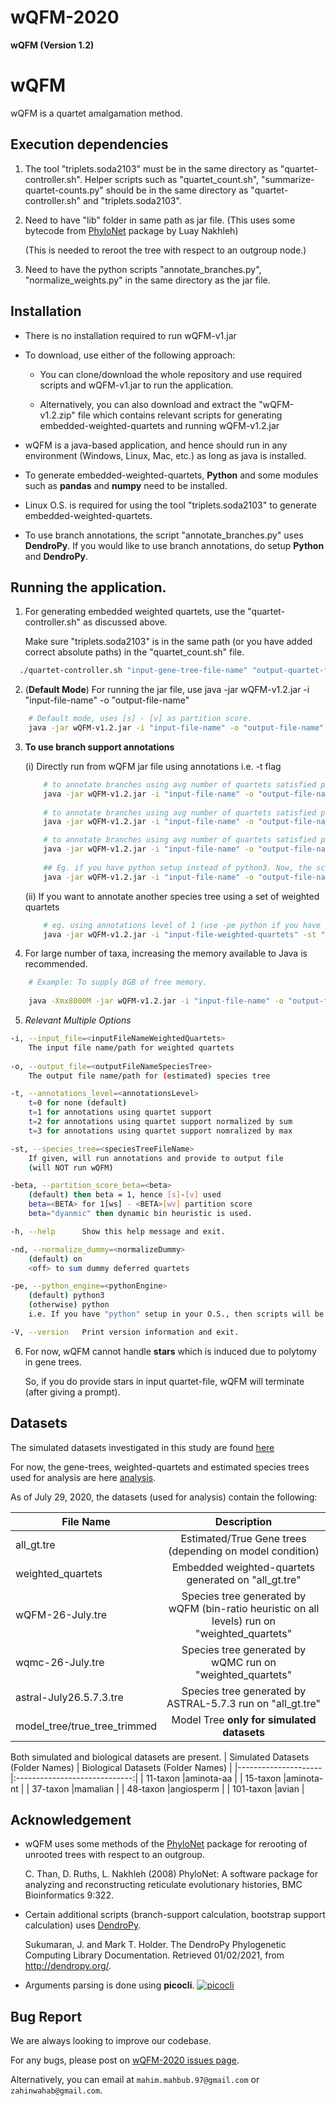 # wQFM-2020
**wQFM (Version 1.2)**


<!-- Headings -->
# wQFM
<!-- Strong -->
wQFM is a quartet amalgamation method. <!--for estimating species trees.--> 
<!--It takes a set of estimated gene trees as input and generates a set of weighted quartets and combines these weighted quartet trees into a tree on the full set of taxa using a heuristic aimed at finding a species tree of minimum distance to the set of weighted quartet trees.
-->

<!--
## Background
Species tree estimation from genes sampled from throughout the whole genome is complicated due to the gene tree-species tree discordance. Incomplete Lineage Sorting (ILS) is one of the most frequent causes for this discordance.
Quartet-based summary methods for estimating species trees from a collection of
gene trees are becoming popular due to their high accuracy and statistical guarantee
under ILS.
We present wQFM, a highly accurate method for species tree estimation
from a collection of gene trees by extending the quartet FM (QFM) algorithm to
handle weighted quartets. wQFM was assessed on a collection of simulated and real
biological dataset including the avian phylogeneomic dataset which is one of the
largest phylongenomic dataset to date. We compared wQFM to wQMC, which is
the best alternate method for weighted quartet amalgamation, and with ASTRAL
which is considered to be the most accurate and widely used species tree estimation
method. Our results suggest that wQFM matches or improves upon the accuracies
of wQMC and ASTRAL.
-->

## Execution dependencies
<!-- OL -->
1. The tool "triplets.soda2103" must be in the same directory as "quartet-controller.sh". Helper scripts such as "quartet_count.sh", "summarize-quartet-counts.py" should be in the same directory as "quartet-controller.sh" and "triplets.soda2103".

2. Need to have "lib" folder in same path as jar file. (This uses some bytecode from [PhyloNet](https://bioinfocs.rice.edu/phylonet) package by Luay Nakhleh)
    <!--(Check [ASTRAL's github repo](https://github.com/smirarab/ASTRAL) for more details on lib [uses PhyloNet package])-->
    (This is needed to reroot the tree with respect to an outgroup node.)
    
3. Need to have the python scripts "annotate_branches.py", "normalize_weights.py" in the same directory as the jar file.


## Installation
<!-- UL -->
* There is no installation required to run wQFM-v1.jar

* To download, use either of the following approach:

    * You can clone/download the whole repository and use required scripts and wQFM-v1.jar to run the application.

    * Alternatively, you can also download and extract the "wQFM-v1.2.zip" file which contains relevant scripts for generating embedded-weighted-quartets and running wQFM-v1.2.jar

* wQFM is a java-based application, and hence should run in any environment (Windows, Linux, Mac, etc.) as long as java is installed.

* To generate embedded-weighted-quartets, **Python** and some modules such as **pandas** and **numpy** need to be installed.

* Linux O.S. is required for using the tool "triplets.soda2103" to generate embedded-weighted-quartets.

* To use branch annotations, the script "annotate_branches.py" uses **DendroPy**. If you would like to use branch annotations, do setup **Python** and **DendroPy**.

## Running the application.
<!-- OL -->
1.  For generating embedded weighted quartets, use the "quartet-controller.sh" as discussed above.
    
    Make sure "triplets.soda2103" is in the same path (or you have added correct absolute paths) in the "quartet_count.sh" file.

<!-- Code Blocks -->
```bash
  ./quartet-controller.sh "input-gene-tree-file-name" "output-quartet-file-name"
``` 

2. (**Default Mode**) For running the jar file, use java -jar wQFM-v1.2.jar -i "input-file-name" -o "output-file-name"

<!-- Code Blocks -->
  ```bash
      # Default mode, uses [s] - [v] as partition score.
      java -jar wQFM-v1.2.jar -i "input-file-name" -o "output-file-name"
  ```

3. **To use branch support annotations**

    (i) Directly run from wQFM jar file using annotations i.e. -t flag 
    ```bash
        # to annotate branches using avg number of quartets satisfied per branch
        java -jar wQFM-v1.2.jar -i "input-file-name" -o "output-file-name" -t 1 
      
        # to annotate branches using avg number of quartets satisfied per branch (weights will be normalized by sum)
        java -jar wQFM-v1.2.jar -i "input-file-name" -o "output-file-name" -t 2 

        # to annotate branches using avg number of quartets satisfied per branch (weights will be normalized by max)
        java -jar wQFM-v1.2.jar -i "input-file-name" -o "output-file-name" -t 3
        
        ## Eg. if you have python setup instead of python3. Now, the scripts will be called using "python ..."
        java -jar wQFM-v1.2.jar -i "input-file-name" -o "output-file-name" -t 1 -pe python
    ```
    
    (ii) If you want to annotate another species tree using a set of weighted quartets
    ```bash
        # eg. using annotations level of 1 (use -pe python if you have python setup instead of python3)
        java -jar wQFM-v1.2.jar -i "input-file-weighted-quartets" -st "species-tree-without-annotations" -o "species-tree-with-annotations" -t 1
    ```

4. For large number of taxa, increasing the memory available to Java is recommended. 
```bash
    # Example: To supply 8GB of free memory.
    
    java -Xmx8000M -jar wQFM-v1.2.jar -i "input-file-name" -o "output-file-name" 
```

5. *Relevant Multiple Options*

```bash
-i, --input_file=<inputFileNameWeightedQuartets>
	The input file name/path for weighted quartets
	
-o, --output_file=<outputFileNameSpeciesTree>
	The output file name/path for (estimated) species tree

-t, --annotations_level=<annotationsLevel>
	t=0 for none (default)
	t=1 for annotations using quartet support
	t=2 for annotations using quartet support normalized by sum
	t=3 for annotations using quartet support nomralized by max

-st, --species_tree=<speciesTreeFileName>
	If given, will run annotations and provide to output file
	(will NOT run wQFM)

-beta, --partition_score_beta=<beta>
	(default) then beta = 1, hence [s]-[v] used
	beta=<BETA> for 1[ws] - <BETA>[wv] partition score
	beta="dyanmic" then dynamic bin heuristic is used.

-h, --help      Show this help message and exit.

-nd, --normalize_dummy=<normalizeDummy>
	(default) on
	<off> to sum dummy deferred quartets

-pe, --python_engine=<pythonEngine>
	(default) python3
	(otherwise) python
	i.e. If you have "python" setup in your O.S., then scripts will be run using "python <script.py>"

-V, --version   Print version information and exit.
```


6. For now, wQFM cannot handle **stars** which is induced due to polytomy in gene trees.
  
    So, if you do provide stars in input quartet-file, wQFM will terminate (after giving a prompt).



## Datasets
The simulated datasets investigated in this study are found [here](https://sites.google.com/eng.ucsd.edu/datasets/home?authuser=0)

For now, the gene-trees, weighted-quartets and estimated species trees used for analysis are here [analysis](https://drive.google.com/drive/folders/1IYKYWG81Sld8QwzZNO5D71mOulGVd7ax?usp=sharing).


As of July 29, 2020, the datasets (used for analysis) contain the following:

| File Name			  |      Description		      |
|---------------------|:-----------------------------:|
| all_gt.tre		  |Estimated/True Gene trees (depending on model condition)|
| weighted_quartets   |Embedded weighted-quartets generated on "all_gt.tre"    |
| wQFM-26-July.tre    |Species tree generated by wQFM (bin-ratio heuristic on all levels) run on "weighted_quartets"|
| wqmc-26-July.tre    |Species tree generated by wQMC run on "weighted_quartets"|
| astral-July26.5.7.3.tre    |Species tree generated by ASTRAL-5.7.3 run on "all_gt.tre"|
| model_tree/true_tree_trimmed |Model Tree **only for simulated datasets**|

Both simulated and biological datasets are present.
| Simulated Datasets (Folder Names)  |      Biological Datasets (Folder Names)     |
|---------------------|:-----------------------------:|
| 11-taxon     |aminota-aa                 |
| 15-taxon     |aminota-nt                 |
| 37-taxon     |mamalian                   |
| 48-taxon     |angiosperm                 |
| 101-taxon    |avian                      |

## Acknowledgement
- wQFM uses some methods of the [PhyloNet](https://bioinfocs.rice.edu/phylonet) package for rerooting of unrooted trees with respect to an outgroup.
    
    C. Than, D. Ruths, L. Nakhleh (2008) PhyloNet: A software package for analyzing and reconstructing reticulate evolutionary histories, BMC Bioinformatics 9:322.
    
- Certain additional scripts (branch-support calculation, bootstrap support calculation) uses [DendroPy](http://dendropy.org/).
    
    Sukumaran, J. and Mark T. Holder. The DendroPy Phylogenetic Computing Library Documentation. Retrieved 01/02/2021, from http://dendropy.org/.
    
- Arguments parsing is done using **picocli**.
[![picocli](https://img.shields.io/badge/picocli-4.6.1-green.svg)](https://github.com/remkop/picocli)


## Bug Report
We are always looking to improve our codebase. 

For any bugs, please post on [wQFM-2020 issues page](https://github.com/Mahim1997/wQFM-2020/issues).

Alternatively, you can email at ``mahim.mahbub.97@gmail.com`` or ``zahinwahab@gmail.com``.
